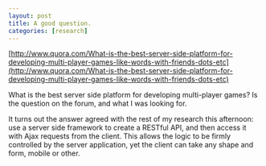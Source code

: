 ```yaml
---
layout: post
title: A good question.
categories: [research]
---
```


[http://www.quora.com/What-is-the-best-server-side-platform-for-developing-multi-player-games-like-words-with-friends-dots-etc](http://www.quora.com/What-is-the-best-server-side-platform-for-developing-multi-player-games-like-words-with-friends-dots-etc)

What is the best server side platform for developing multi-player games? Is the question on the forum, and what I was looking for.

It turns out the answer agreed with the rest of my research this afternoon: use a server side framework to create a RESTful API, and then
access it with Ajax requests from the client. This allows the logic to be firmly controlled by the server application, yet the client can
take any shape and form, mobile or other.
